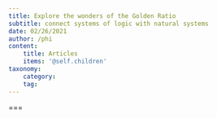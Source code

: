 ```yaml
---
title: Explore the wonders of the Golden Ratio
subtitle: connect systems of logic with natural systems
date: 02/26/2021
author: /phi
content:
    title: Articles
    items: '@self.children'
taxonomy:
    category: 
    tag: 
---
```




===


